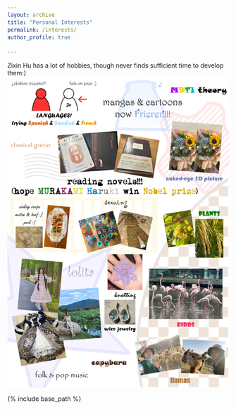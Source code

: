 ```yaml
---
layout: archive
title: "Personal Interests"
permalink: /interests/
author_profile: true

---
```


Zixin Hu has a lot of hobbies, though never finds sufficient time to develop them\:\) <br/><img src='/images/website.png'>

{% include base_path %}


<!--{% for post in site.interests %}
  {% include archive-single.html %}
{% endfor %}
-->
